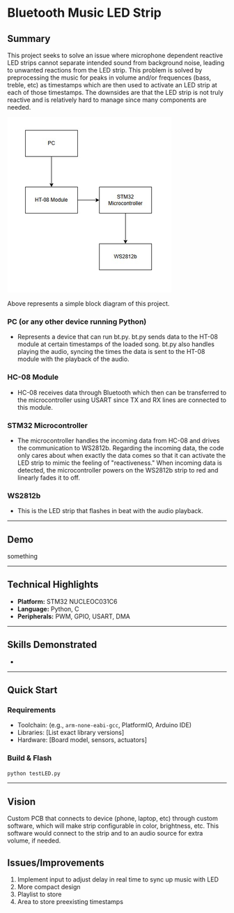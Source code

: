 # Bluetooth Music LED Strip

## Summary
This project seeks to solve an issue where microphone dependent reactive LED strips cannot separate intended sound from background noise, leading to unwanted reactions from the LED strip. This problem is solved by preprocessing the music for peaks in volume
and/or frequences (bass, treble, etc) as timestamps which are then used to activate an LED strip at each of those timestamps. The downsides are that the LED strip is not truly reactive and is relatively hard to manage since many components are needed.

![Block Diagram](blockdiagram.jpg?raw=true "Block Diagram")

Above represents a simple block diagram of this project.
### PC (or any other device running Python)
- Represents a device that can run bt.py. bt.py sends data to the HT-08 module at certain timestamps of the loaded song. bt.py also handles playing the audio, syncing the times the data is sent to the HT-08 module with the playback of the audio.
### HC-08 Module
- HC-08 receives data through Bluetooth which then can be transferred to the microcontroller using USART since TX and RX lines are connected to this module. 
### STM32 Microcontroller
- The microcontroller handles the incoming data from HC-08 and drives the communication to WS2812b. Regarding the incoming data, the code only cares about when exactly the data comes so that it can activate the LED strip to mimic the feeling of "reactiveness." When incoming data is detected, the microcontroller powers on the WS2812b strip to red and linearly fades it to off.
### WS2812b
- This is the LED strip that flashes in beat with the audio playback.


---

## Demo
something

---

## Technical Highlights
- **Platform:** STM32 NUCLEOC031C6
- **Language:** Python, C
- **Peripherals:** PWM, GPIO, USART, DMA

---

## Skills Demonstrated
- 

---

## Quick Start
### Requirements
- Toolchain: (e.g., `arm-none-eabi-gcc`, PlatformIO, Arduino IDE)
- Libraries: [List exact library versions]
- Hardware: [Board model, sensors, actuators]

### Build & Flash
```bash
python testLED.py

```
---
## Vision
Custom PCB that connects to device (phone, laptop, etc) through custom software, which will make strip configurable in color, brightness, etc. This software would connect to the strip and to an audio source for extra volume, if needed.
## Issues/Improvements
1. Implement input to adjust delay in real time to sync up music with LED
2. More compact design
3. Playlist to store 
4. Area to store preexisting timestamps
